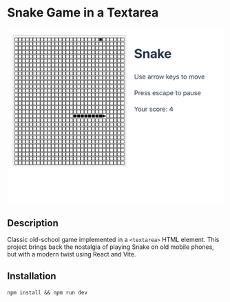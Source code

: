 # Snake Game in a Textarea

![Snake Game Screenshot](screenshot.png)

## Description

Classic old-school game implemented in a `<textarea>` HTML element. This project brings back the nostalgia of playing Snake on old mobile phones, but with a modern twist using React and Vite.

## Installation

```
npm install && npm run dev
```
